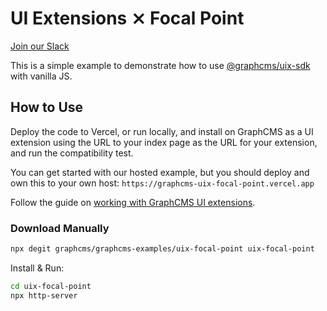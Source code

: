 # UI Extensions ⨯ Focal Point

[Join our Slack](https://slack.graphcms.com)

This is a simple example to demonstrate how to use [@graphcms/uix-sdk](https://github.com/GraphCMS/uix-sdk/) with vanilla JS.

## How to Use

Deploy the code to Vercel, or run locally, and install on GraphCMS as a UI extension using the URL to your index page as the URL for your extension, and run the compatibility test.

You can get started with our hosted example, but you should deploy and own this to your own host: `https://graphcms-uix-focal-point.vercel.app`

Follow the guide on [working with GraphCMS UI extensions](https://graphcms.com/guides/working-with-ui-extensions).

### Download Manually

```bash
npx degit graphcms/graphcms-examples/uix-focal-point uix-focal-point
```

Install & Run:

```bash
cd uix-focal-point
npx http-server
```
